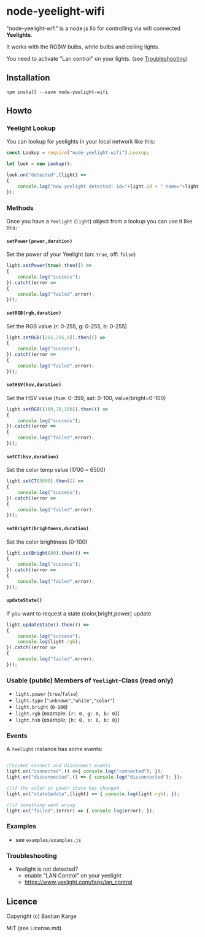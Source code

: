 # node-yeelight-wifi

"node-yeelight-wifi" is a node.js lib for controlling via wifi connected **Yeelights**.

It works with the RGBW bulbs, white bulbs and ceiling lights.

You need to activate "Lan control" on your lights. (see [Troubleshooting](#Troubleshooting))

## Installation

```shell
npm install --save node-yeelight-wifi
```


## Howto

### Yeelight Lookup

You can lookup for yeelights in your local network like this:

```js
const Lookup = require("node-yeelight-wifi").Lookup;

let look = new Lookup();

look.on("detected",(light) =>
{
    console.log("new yeelight detected: id="+light.id + " name="+light.name);
});
```

### Methods

Once you have a `Yeelight` (`light`) object from a lookup you can use it like this:

#### `setPower(power,duration)`

Set the power of your Yeelight (on: `true`, off: `false`)

```js
light.setPower(true).then(() =>
{
    console.log("success");
}).catch((error =>
{
    console.log("failed",error);
}));
```

#### `setRGB(rgb,duration)`

Set the RGB value (r: 0-255, g: 0-255, b: 0-255)

```js
light.setRGB([255,255,0]).then(() =>
{
    console.log("success");
}).catch((error =>
{
    console.log("failed",error);
}));
```

#### `setHSV(hsv,duration)`

Set the HSV value (hue: 0-359, sat: 0-100, value/bright=0-100)

```js
light.setRGB([180,70,100]).then(() =>
{
    console.log("success");
}).catch((error =>
{
    console.log("failed",error);
}));
```

#### `setCT(hsv,duration)`

Set the color temp value (1700 ~ 6500)

```js
light.setCT(5000).then(() =>
{
    console.log("success");
}).catch((error =>
{
    console.log("failed",error);
}));
```

#### `setBright(brightness,duration)`

Set the color brightness (0-100)

```js
light.setBright(80).then(() =>
{
    console.log("success");
}).catch((error =>
{
    console.log("failed",error);
}));
```

#### `updateState()`

If you want to request a state (color,bright,power) update

```js
light.updateState().then(() =>
{
    console.log("success");
    console.log(light.rgb);
}).catch((error =>
{
    console.log("failed",error);
}));

```

### Usable (public) Members of `Yeelight`-Class (read only)

* `light.power` (`true`/`false`)
* `light.type` (`"unknown"`,`"white"`,`"color"`)
* `light.bright` (`0-100`)
* `light.rgb` (example: `{r: 0, g: 0, b: 0}`)
* `light.hsb` (example: `{h: 0, s: 0, b: 0}`)

### Events

A `Yeelight` instance has some events:

```js

//socket connect and disconnect events
light.on("connected",() =>{ console.log("connected"); });
light.on("disconnected",() => { console.log("disconnected"); });

//if the color or power state has changed
light.on("stateUpdate",(light) => { console.log(light.rgb); });

//if something went wrong
light.on("failed",(error) => { console.log(error); });

```


### Examples

* see `examples/examples.js`

### Troubleshooting

* Yeelight is not detected?
  * enable "LAN Control" on your yeelight
  * https://www.yeelight.com/faqs/lan_control

## Licence

Copyright (c) Bastian Karge

MIT (see License.md)
